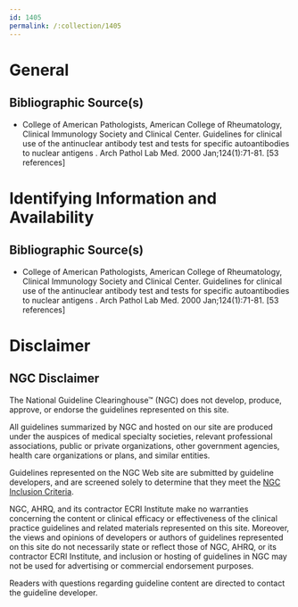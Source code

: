 ```yaml
---
id: 1405
permalink: /:collection/1405
---
```


# General

## Bibliographic Source(s)

- College of American Pathologists, American College of Rheumatology, Clinical Immunology Society and Clinical Center. Guidelines for clinical use of the antinuclear antibody test and tests for specific autoantibodies to nuclear antigens . Arch Pathol Lab Med. 2000 Jan;124(1):71-81. [53 references]

# Identifying Information and Availability

## Bibliographic Source(s)

- College of American Pathologists, American College of Rheumatology, Clinical Immunology Society and Clinical Center. Guidelines for clinical use of the antinuclear antibody test and tests for specific autoantibodies to nuclear antigens . Arch Pathol Lab Med. 2000 Jan;124(1):71-81. [53 references]

# Disclaimer

## NGC Disclaimer

The National Guideline Clearinghouse™ (NGC) does not develop, produce, approve, or endorse the guidelines represented on this site.

All guidelines summarized by NGC and hosted on our site are produced under the auspices of medical specialty societies, relevant professional associations, public or private organizations, other government agencies, health care organizations or plans, and similar entities.

Guidelines represented on the NGC Web site are submitted by guideline developers, and are screened solely to determine that they meet the [NGC Inclusion Criteria](/help-and-about/summaries/inclusion-criteria).

NGC, AHRQ, and its contractor ECRI Institute make no warranties concerning the content or clinical efficacy or effectiveness of the clinical practice guidelines and related materials represented on this site. Moreover, the views and opinions of developers or authors of guidelines represented on this site do not necessarily state or reflect those of NGC, AHRQ, or its contractor ECRI Institute, and inclusion or hosting of guidelines in NGC may not be used for advertising or commercial endorsement purposes.

Readers with questions regarding guideline content are directed to contact the guideline developer.

